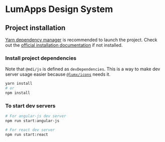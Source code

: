 # LumApps Design System

## Project installation

[Yarn dependency manager](https://yarnpkg.com/) is recommended to launch the project. Check out the [official installation documentation](https://yarnpkg.com/en/docs/install) if not installed.

### Install project dependencies

Note that `@mdi/js` is defined as `devDependencies`. This is a way to make dev server usage easier because [`@lumx/icons`](./src/icons) needs it.

```bash
yarn install
# or
npm install
```

### To start dev servers

```bash
# For angular-js dev server
npm run start:angular-js

# For react dev server
npm run start:react
```
